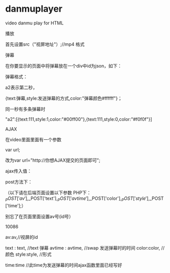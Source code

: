 # danmuplayer
video danmu  play for HTML

播放


首先设置src（"视屏地址"）;//mp4 格式


弹幕

在你要显示的页面中将弹幕放在一个div中id为json，如下：

<div id=json style=display:none>
{"a2":[{text:111,style:1,color:"#00ff00"},{text:111,style:0,color:"#f0f0f"}],"a6":[{text:111,style:0,color:"#f0f0f"}]}
</div>

弹幕格式：

a2表示第二秒，

{text:弹幕,style:发送弹幕的方式,color:"弹幕颜色#ffffff"}；

同一秒有多条弹幕时

"a2":[{text:111,style:1,color:"#00ff00"},{text:111,style:0,color:"#f0f0f"}]






AJAX

在video里面里面有一个参数

var url;

改为var url="http://你想AJAX提交的页面即可";

ajax传入值：


post方法下：

（以下请在后端页面设置以下参数 PHP下：$_POST['av'],$_POST['text'],$_POST['avtime'],$_POST['color'],$_POST['style'],$_POST['time'];）

别忘了在页面里面设置av号(id号）

<div id="av">

10086

</div>

av:av,//视屏的id

text : text, //text 弹幕
avtime : avtime, //swap 发送弹幕时的时间
color:color, //颜色
style:style, //形式

time:time  //此time为发送弹幕的时间ajax函数里面已经写好
